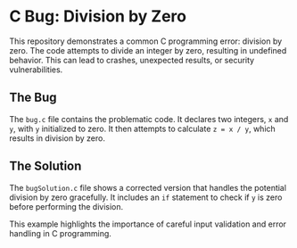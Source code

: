 # C Bug: Division by Zero

This repository demonstrates a common C programming error: division by zero. The code attempts to divide an integer by zero, resulting in undefined behavior. This can lead to crashes, unexpected results, or security vulnerabilities.

## The Bug

The `bug.c` file contains the problematic code. It declares two integers, `x` and `y`, with `y` initialized to zero. It then attempts to calculate `z = x / y`, which results in division by zero. 

## The Solution

The `bugSolution.c` file shows a corrected version that handles the potential division by zero gracefully. It includes an `if` statement to check if `y` is zero before performing the division. 

This example highlights the importance of careful input validation and error handling in C programming.